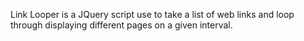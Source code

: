 Link Looper is a JQuery script use to take a list of web links and loop through displaying different pages on a given interval.

